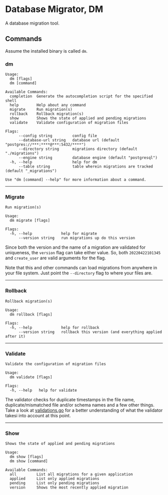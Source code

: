 # Database Migrator, DM
A database migration tool.


## Commands
Assume the installed binary is called `dm`.

### dm
```
Usage:
  dm [flags]
  dm [command]

Available Commands:
  completion  Generate the autocompletion script for the specified shell
  help        Help about any command
  migrate     Run migration(s)
  rollback    Rollback migration(s)
  show        Shows the state of applied and pending migrations
  validate    Validate configuration of migration files

Flags:
      --config string         config file
      --database-url string   database url (default "postgres://***:****@***:5432/****")
      --directory string      migrations directory (default "./migrations")
      --engine string         database engine (default "postgresql")
  -h, --help                  help for dm
      --table string          table wherein migrations are tracked (default "_migrations")

Use "dm [command] --help" for more information about a command.
```

---

### Migrate
```
Run migration(s)

Usage:
  dm migrate [flags]

Flags:
  -h, --help             help for migrate
      --version string   run migrations up do this version
```
Since both the version and the name of a migration are validated for uniqueness, the `version` flag can take either value. So, both `20220422101345` and `create_user` are valid arguments for the flag.

Note that this and other commands can load migrations from anywhere in your file system. Just point the `--directory` flag to where your files are.

---

### Rollback
```
Rollback migration(s)

Usage:
  dm rollback [flags]

Flags:
  -h, --help             help for rollback
      --version string   rollback this version (and everything applied after it)
```

---

### Validate
```
Validate the configuration of migration files

Usage:
  dm validate [flags]

Flags:
  -h, --help   help for validate
```

The validator checks for duplicate timestamps in the file name, duplicate/mismatched file and/or schema names and a few other things. Take a look at [validations.go](migrations/validations.go) for a better understanding of what the validator takesi into account at this point.

---

### Show
```
Shows the state of applied and pending migrations

Usage:
  dm show [flags]
  dm show [command]

Available Commands:
  all         List all migrations for a given application
  applied     List only applied migrations
  pending     List only pending migrations
  version     Shows the most recently applied migration
```

